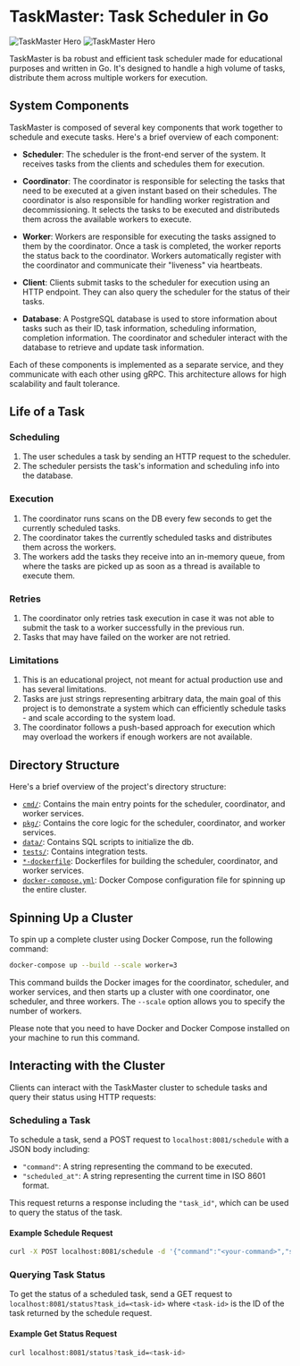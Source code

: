 # TaskMaster: Task Scheduler in Go

![TaskMaster Hero](assets/lightmode.png#gh-light-mode-only)
![TaskMaster Hero](assets/darkmode.png#gh-dark-mode-only)

TaskMaster is ba robust and efficient task scheduler made for educational purposes and written in Go. It's designed to
handle a high volume of tasks, distribute them across multiple workers for execution.

## System Components

TaskMaster is composed of several key components that work together to schedule and execute tasks. Here's a brief
overview of each component:

- **Scheduler**: The scheduler is the front-end server of the system. It receives tasks from the clients and schedules
  them for execution.

- **Coordinator**: The coordinator is responsible for selecting the tasks that need to be executed at a given instant
  based on their schedules. The coordinator is also responsible for handling worker registration and decommissioning. It
  selects the tasks to be executed and distributeds them across the available workers to execute.

- **Worker**: Workers are responsible for executing the tasks assigned to them by the coordinator. Once a task is
  completed, the worker reports the status back to the coordinator. Workers automatically register with the coordinator
  and communicate their "liveness" via heartbeats.

- **Client**: Clients submit tasks to the scheduler for execution using an HTTP endpoint. They can also query the
  scheduler for the status of their tasks.

- **Database**: A PostgreSQL database is used to store information about tasks such as their ID, task information,
  scheduling information, completion information. The coordinator and scheduler interact with the database to retrieve
  and update task information.

Each of these components is implemented as a separate service, and they communicate with each other using gRPC. This
architecture allows for high scalability and fault tolerance.

## Life of a Task

### Scheduling

1. The user schedules a task by sending an HTTP request to the scheduler.
2. The scheduler persists the task's information and scheduling info into the database.

### Execution

1. The coordinator runs scans on the DB every few seconds to get the currently scheduled tasks.
2. The coordinator takes the currently scheduled tasks and distributes them across the workers.
3. The workers add the tasks they receive into an in-memory queue, from where the tasks are picked up as soon as a
   thread is available to execute them.

### Retries

1. The coordinator only retries task execution in case it was not able to submit the task to a worker successfully in
   the previous run.
2. Tasks that may have failed on the worker are not retried.

### Limitations

1. This is an educational project, not meant for actual production use and has several limitations.
2. Tasks are just strings representing arbitrary data, the main goal of this project is to demonstrate a system which
   can efficiently schedule tasks - and scale according to the system load.
3. The coordinator follows a push-based approach for execution which may overload the workers if enough workers are not
   available.

## Directory Structure

Here's a brief overview of the project's directory structure:

- [`cmd/`](./cmd/): Contains the main entry points for the scheduler, coordinator, and worker services.
- [`pkg/`](./pkg/): Contains the core logic for the scheduler, coordinator, and worker services.
- [`data/`](./data/): Contains SQL scripts to initialize the db.
- [`tests/`](./tests/): Contains integration tests.
- [`*-dockerfile`](./docker-compose.yml): Dockerfiles for building the scheduler, coordinator, and worker services.
- [`docker-compose.yml`](./docker-compose.yml): Docker Compose configuration file for spinning up the entire cluster.

## Spinning Up a Cluster

To spin up a complete cluster using Docker Compose, run the following command:

```sh
docker-compose up --build --scale worker=3
```

This command builds the Docker images for the coordinator, scheduler, and worker services, and then starts up a cluster
with one coordinator, one scheduler, and three workers. The `--scale` option allows you to specify the number of
workers.

Please note that you need to have Docker and Docker Compose installed on your machine to run this command.

## Interacting with the Cluster

Clients can interact with the TaskMaster cluster to schedule tasks and query their status using HTTP requests:

### Scheduling a Task

To schedule a task, send a POST request to `localhost:8081/schedule` with a JSON body including:

- `"command"`: A string representing the command to be executed.
- `"scheduled_at"`: A string representing the current time in ISO 8601 format.

This request returns a response including the `"task_id"`, which can be used to query the status of the task.

#### Example Schedule Request

```sh
curl -X POST localhost:8081/schedule -d '{"command":"<your-command>","scheduled_at":"2023-12-25T22:34:00+05:30"}'
```

### Querying Task Status

To get the status of a scheduled task, send a GET request to `localhost:8081/status?task_id=<task-id>` where `<task-id>`
is the ID of the task returned by the schedule request.

#### Example Get Status Request

```sh
curl localhost:8081/status?task_id=<task-id>
```
